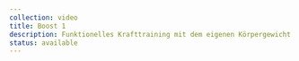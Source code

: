 ```yaml
---
collection: video
title: Boost 1
description: Funktionelles Krafttraining mit dem eigenen Körpergewicht
status: available
---
```

